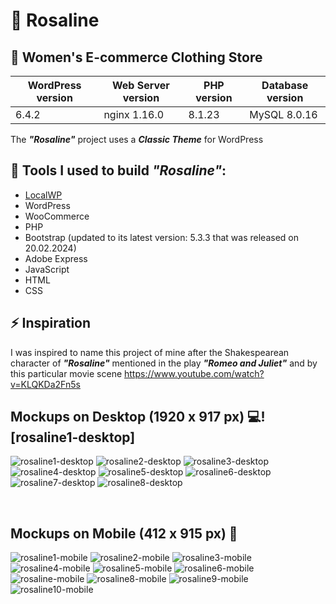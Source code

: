 # 🌹 Rosaline 

## :dress: Women's E-commerce Clothing Store 

| WordPress version | Web Server version | PHP version | Database version |
| ---               | ---                | ---         | ---              |
| 6.4.2             | nginx  1.16.0      | 8.1.23      | MySQL 8.0.16     |

The ***"Rosaline"*** project uses a ***Classic Theme*** for WordPress

## :toolbox: Tools I used to build ***"Rosaline"***: 

- [LocalWP](https://localwp.com/)
- WordPress
- WooCommerce
- PHP
- Bootstrap (updated to its latest version: 5.3.3 that was released on 20.02.2024)
- Adobe Express
- JavaScript
- HTML
- CSS

## ⚡ Inspiration

I was inspired to name this project of mine after the Shakespearean character of ***"Rosaline"*** mentioned in the play ***"Romeo and Juliet"*** and by this particular movie scene https://www.youtube.com/watch?v=KLQKDa2Fn5s

## Mockups on Desktop (1920 x 917 px) 💻![rosaline1-desktop]
![rosaline1-desktop](https://github.com/leta91/rosaline/assets/109817389/751b0bc9-9333-437c-a2cd-a3a4f27d193c)
![rosaline2-desktop](https://github.com/leta91/rosaline/assets/109817389/cf79991d-634d-4253-88ee-50509ea3ac74)
![rosaline3-desktop](https://github.com/leta91/rosaline/assets/109817389/f80aa552-8972-4f8f-ace3-31676e72dc8b)
![rosaline4-desktop](https://github.com/leta91/rosaline/assets/109817389/d9400348-d7cf-4c4b-9136-713e7af50b72)
![rosaline5-desktop](https://github.com/leta91/rosaline/assets/109817389/5abb9bbe-a2a8-4864-8fd3-0f331823b18c)
![rosaline6-desktop](https://github.com/leta91/rosaline/assets/109817389/da1a6477-9ba4-48e3-9776-d26b44147bcc)
![rosaline7-desktop](https://github.com/leta91/rosaline/assets/109817389/44e91cae-ab61-4e0d-8703-fd775e2563cb)
![rosaline8-desktop](https://github.com/leta91/rosaline/assets/109817389/6be76c98-530a-424e-824a-61f187e14ec9)
<p>&nbsp;</p>

## Mockups on Mobile (412 x 915 px) 📱
![rosaline1-mobile](https://github.com/leta91/rosaline/assets/109817389/b22f0852-be42-4ac3-a699-c35e7b52aedd)
![rosaline2-mobile](https://github.com/leta91/rosaline/assets/109817389/4fed5603-fa6a-4830-9f0f-d48a8089edb6)
![rosaline3-mobile](https://github.com/leta91/rosaline/assets/109817389/06a05767-5bba-472b-861f-ce06897e086a)
![rosaline4-mobile](https://github.com/leta91/rosaline/assets/109817389/34f4fe7f-1704-4644-af69-95389a236481)
![rosaline5-mobile](https://github.com/leta91/rosaline/assets/109817389/16d742cf-58dc-4b68-89f8-178c9f187e6f)
![rosaline6-mobile](https://github.com/leta91/rosaline/assets/109817389/d0483e39-6c9e-4aa3-9ce1-be98a9b7b4bd)
![rosaline-mobile](https://github.com/leta91/rosaline/assets/109817389/2ab82774-b616-49ce-bc5e-79feaf12abd4)
![rosaline8-mobile](https://github.com/leta91/rosaline/assets/109817389/bf207c9e-c50b-431e-b72e-0f99597415c2)
![rosaline9-mobile](https://github.com/leta91/rosaline/assets/109817389/815cd4d8-17d5-4b75-b747-b065fc9933e8)
![rosaline10-mobile](https://github.com/leta91/rosaline/assets/109817389/63fc6dec-d05b-4185-84c8-c8e2664cc84e)



